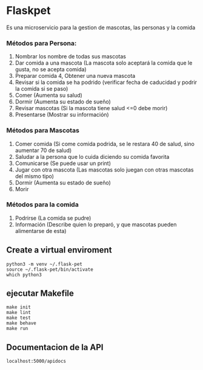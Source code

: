 # Flaskpet
Es una microservicio para la gestion de mascotas, las personas y la comida
###	Métodos para Persona:
1. Nombrar los nombre de todas sus mascotas 
2. Dar comida a una mascota (La mascota solo aceptará la comida que le gusta, no se acepta comida) 
3. Preparar comida 
4, Obtener una nueva mascota 
5. Revisar si la comida se ha podrido (verificar fecha de caducidad y podrir la comida si se paso)
6. Comer (Aumenta su salud) 
7. Dormir (Aumenta su estado de sueño) 
8. Revisar mascotas (Si la mascota tiene salud <=0 debe morir)
9. Presentarse (Mostrar su información) 
### Métodos para Mascotas
1. Comer comida (Si come comida podrida, se le restara 40 de salud, sino aumentar 70 de salud) 
2. Saludar a la persona que lo cuida diciendo su comida favorita 
3. Comunicarse (Se puede usar un print) 
4. Jugar con otra mascota (Las mascotas solo juegan con otras mascotas del mismo tipo)
5. Dormir (Aumenta su estado de sueño) 
6. Morir  
###	Métodos para la comida
1. Podrirse (La comida se pudre)
2. Información (Describe quien lo preparó, y que mascotas pueden alimentarse de esta)


## Create a virtual enviroment
```
python3 -m venv ~/.flask-pet
source ~/.flask-pet/bin/activate
which python3
```

## ejecutar Makefile 
```
make init
make lint
make test
make behave
make run
``` 
## Documentacion de la API 
```
localhost:5000/apidocs
```
